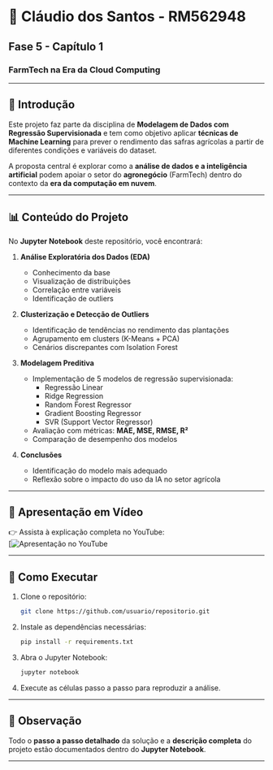 # 📘 Cláudio dos Santos - RM562948  
## Fase 5 - Capítulo 1  
### FarmTech na Era da Cloud Computing  

---

## 🌱 Introdução
Este projeto faz parte da disciplina de **Modelagem de Dados com Regressão Supervisionada** e tem como objetivo aplicar **técnicas de Machine Learning** para prever o rendimento das safras agrícolas a partir de diferentes condições e variáveis do dataset.

A proposta central é explorar como a **análise de dados e a inteligência artificial** podem apoiar o setor do **agronegócio** (FarmTech) dentro do contexto da **era da computação em nuvem**.

---

## 📊 Conteúdo do Projeto
No **Jupyter Notebook** deste repositório, você encontrará:

1. **Análise Exploratória dos Dados (EDA)**  
   - Conhecimento da base  
   - Visualização de distribuições  
   - Correlação entre variáveis  
   - Identificação de outliers  

2. **Clusterização e Detecção de Outliers**  
   - Identificação de tendências no rendimento das plantações  
   - Agrupamento em clusters (K-Means + PCA)  
   - Cenários discrepantes com Isolation Forest  

3. **Modelagem Preditiva**  
   - Implementação de 5 modelos de regressão supervisionada:  
     - Regressão Linear  
     - Ridge Regression  
     - Random Forest Regressor  
     - Gradient Boosting Regressor  
     - SVR (Support Vector Regressor)  
   - Avaliação com métricas: **MAE, MSE, RMSE, R²**  
   - Comparação de desempenho dos modelos  

4. **Conclusões**  
   - Identificação do modelo mais adequado  
   - Reflexão sobre o impacto do uso da IA no setor agrícola  

---

## 🎥 Apresentação em Vídeo
👉 Assista à explicação completa no YouTube:  
[![Apresentação no YouTube](https://youtu.be/QrtQ7tfkMhg)

---

## 🚀 Como Executar
1. Clone o repositório:  
   ```bash
   git clone https://github.com/usuario/repositorio.git
   ```
2. Instale as dependências necessárias:  
   ```bash
   pip install -r requirements.txt
   ```
3. Abra o Jupyter Notebook:  
   ```bash
   jupyter notebook
   ```
4. Execute as células passo a passo para reproduzir a análise.

---

## 📌 Observação
Todo o **passo a passo detalhado** da solução e a **descrição completa** do projeto estão documentados dentro do **Jupyter Notebook**.

---
